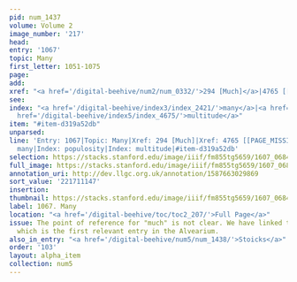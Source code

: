 ```yaml
---
pid: num_1437
volume: Volume 2
image_number: '217'
head:
entry: '1067'
topic: Many
first_letter: 1051-1075
page:
add:
xref: "<a href='/digital-beehive/num2/num_0332/'>294 [Much]</a>|4765 [[PAGE_MISSING]]"
see:
index: "<a href='/digital-beehive/index3/index_2421/'>many</a>|<a href='/digital-beehive/index4/index_3075/'>populosity</a>|<a
  href='/digital-beehive/index5/index_4675/'>multitude</a>"
item: "#item-d319a52db"
unparsed:
line: 'Entry: 1067|Topic: Many|Xref: 294 [Much]|Xref: 4765 [[PAGE_MISSING]]|Index:
  many|Index: populosity|Index: multitude|#item-d319a52db'
selection: https://stacks.stanford.edu/image/iiif/fm855tg5659/1607_0684/426,1147,2925,510/full/0/default.jpg
full_image: https://stacks.stanford.edu/image/iiif/fm855tg5659/1607_0684/full/full/0/default.jpg
annotation_uri: http://dev.llgc.org.uk/annotation/1587663029869
sort_value: '221711147'
insertion:
thumbnail: https://stacks.stanford.edu/image/iiif/fm855tg5659/1607_0684/426,1147,600,180/250,/0/default.jpg
label: 1067. Many
location: "<a href='/digital-beehive/toc/toc2_207/'>Full Page</a>"
issue: The point of reference for "much" is not clear. We have linked to 294 [Much],
  which is the first relevant entry in the Alvearium.
also_in_entry: "<a href='/digital-beehive/num5/num_1438/'>Stoicks</a>"
order: '103'
layout: alpha_item
collection: num5
---
```

